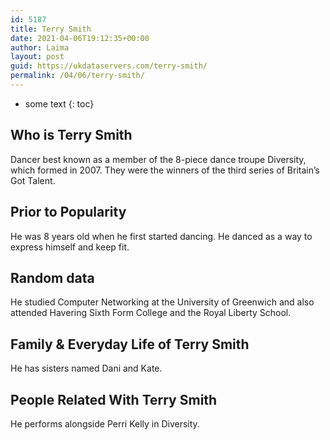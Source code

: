 ```yaml
---
id: 5187
title: Terry Smith
date: 2021-04-06T19:12:35+00:00
author: Laima
layout: post
guid: https://ukdataservers.com/terry-smith/
permalink: /04/06/terry-smith/
---
```


* some text
{: toc}


## Who is Terry Smith
                  
                  
                  
Dancer best known as a member of the 8-piece dance troupe Diversity, which formed in 2007. They were the winners of the third series of Britain&#8217;s Got Talent.
                  
              
            
              
            
                
                
                
## Prior to Popularity
                  
                  
                  
He was 8 years old when he first started dancing. He danced as a way to express himself and keep fit.
                  
              
            
              
            
                
                
                
## Random data
                  
                  
                  
He studied Computer Networking at the University of Greenwich and also attended Havering Sixth Form College and the Royal Liberty School.
                  
              
            
              
            
                
                
                
## Family & Everyday Life of Terry Smith
                  
                  
                  
He has sisters named Dani and Kate. 
                  
              
            
              
            
                
                
                
## People Related With Terry Smith
                  
                  
                  
He performs alongside Perri Kelly in Diversity.
                  
              
            
              
            
                
              
            
              
              
            
            
              
            
          
          
          